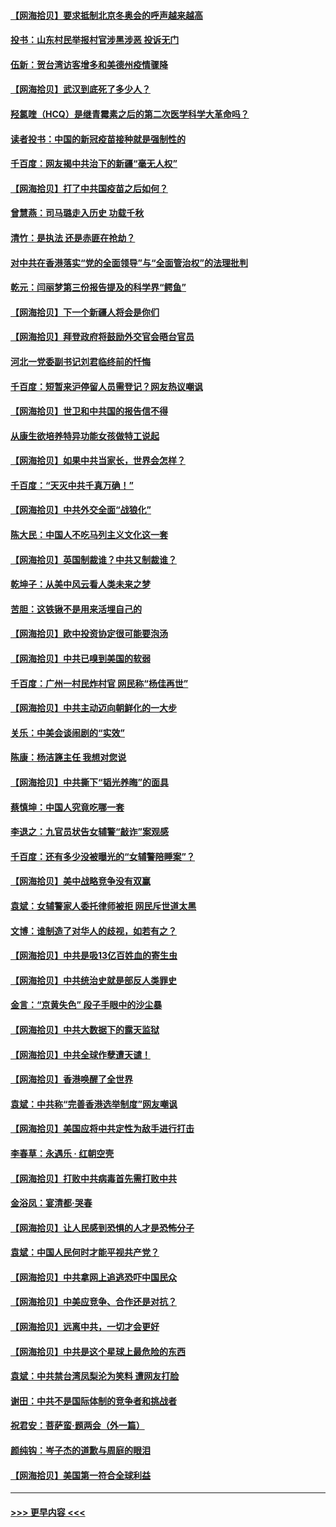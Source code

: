 #### [【网海拾贝】要求抵制北京冬奥会的呼声越来越高](../pages/nsc993/n12868962.md?t=04110602) 
#### [投书：山东村民举报村官涉黑涉恶 投诉无门](../pages/nsc993/n12869726.md?t=04110602) 
#### [伍新：贺台湾访客增多和美德州疫情骤降](../pages/nsc993/n12865651.md?t=04110602) 
#### [【网海拾贝】武汉到底死了多少人？](../pages/nsc993/n12863707.md?t=04110602) 
#### [羟氯喹（HCQ）是继青霉素之后的第二次医学科学大革命吗？](../pages/nsc993/n12638564.md?t=04110602) 
#### [读者投书：中国的新冠疫苗接种就是强制性的](../pages/nsc993/n12859932.md?t=04110602) 
#### [千百度：网友揭中共治下的新疆“毫无人权”](../pages/nsc993/n12858385.md?t=04110602) 
#### [【网海拾贝】打了中共国疫苗之后如何？](../pages/nsc993/n12857866.md?t=04110602) 
#### [曾慧燕：司马璐走入历史 功载千秋](../pages/nsc993/n12856996.md?t=04110602) 
#### [清竹：是执法 还是赤匪在抢劫？](../pages/nsc993/n12856952.md?t=04110602) 
#### [对中共在香港落实“党的全面领导”与“全面管治权”的法理批判](../pages/nsc993/n12856929.md?t=04110602) 
#### [乾元：闫丽梦第三份报告提及的科学界“鳄鱼”](../pages/nsc993/n12855985.md?t=04110602) 
#### [【网海拾贝】下一个新疆人将会是你们](../pages/nsc993/n12855864.md?t=04110602) 
#### [【网海拾贝】拜登政府将鼓励外交官会晤台官员](../pages/nsc993/n12853615.md?t=04110602) 
#### [河北一党委副书记刘君临终前的忏悔](../pages/nsc993/n12849420.md?t=04110602) 
#### [千百度：短暂来沪停留人员需登记？网友热议嘲讽](../pages/nsc993/n12853497.md?t=04110602) 
#### [【网海拾贝】世卫和中共国的报告信不得](../pages/nsc993/n12850902.md?t=04110602) 
#### [从康生欲培养特异功能女孩做特工说起](../pages/nsc993/n12849289.md?t=04110602) 
#### [【网海拾贝】如果中共当家长，世界会怎样？](../pages/nsc993/n12848436.md?t=04110602) 
#### [千百度：“天灭中共千真万确！”](../pages/nsc993/n12845659.md?t=04110602) 
#### [【网海拾贝】中共外交全面“战狼化”](../pages/nsc993/n12845607.md?t=04110602) 
#### [陈大民：中国人不吃马列主义文化这一套](../pages/nsc993/n12842496.md?t=04110602) 
#### [【网海拾贝】英国制裁谁？中共又制裁谁？](../pages/nsc993/n12840909.md?t=04110602) 
#### [乾坤子：从美中风云看人类未来之梦](../pages/nsc993/n12840590.md?t=04110602) 
#### [苦胆：这铁锹不是用来活埋自己的](../pages/nsc993/n12839512.md?t=04110602) 
#### [【网海拾贝】欧中投资协定很可能要泡汤](../pages/nsc993/n12835122.md?t=04110602) 
#### [【网海拾贝】中共已嗅到美国的软弱](../pages/nsc993/n12832411.md?t=04110602) 
#### [千百度：广州一村民炸村官 网民称“杨佳再世”](../pages/nsc993/n12832380.md?t=04110602) 
#### [【网海拾贝】中共主动迈向朝鲜化的一大步](../pages/nsc993/n12829887.md?t=04110602) 
#### [关乐：中美会谈闹剧的“实效”](../pages/nsc993/n12826698.md?t=04110602) 
#### [陈康：杨洁篪主任  我想对您说](../pages/nsc993/n12826609.md?t=04110602) 
#### [【网海拾贝】中共撕下“韬光养晦”的面具](../pages/nsc993/n12826459.md?t=04110602) 
#### [蔡慎坤：中国人究竟吃哪一套](../pages/nsc993/n12826010.md?t=04110602) 
#### [李退之：九官员状告女辅警“敲诈”案观感](../pages/nsc993/n12823984.md?t=04110602) 
#### [千百度：还有多少没被曝光的“女辅警陪睡案”？](../pages/nsc993/n12822136.md?t=04110602) 
#### [【网海拾贝】美中战略竞争没有双赢](../pages/nsc993/n12822105.md?t=04110602) 
#### [袁斌：女辅警家人委托律师被拒 网民斥世道太黑](../pages/nsc993/n12822004.md?t=04110602) 
#### [文博：谁制造了对华人的歧视，如若有之？](../pages/nsc993/n12821635.md?t=04110602) 
#### [【网海拾贝】中共是吸13亿百姓血的寄生虫](../pages/nsc993/n12819191.md?t=04110602) 
#### [【网海拾贝】中共统治史就是部反人类罪史](../pages/nsc993/n12816738.md?t=04110602) 
#### [金言：“京黄失色” 段子手眼中的沙尘暴](../pages/nsc993/n12815700.md?t=04110602) 
#### [【网海拾贝】中共大数据下的露天监狱](../pages/nsc993/n12811075.md?t=04110602) 
#### [【网海拾贝】中共全球作孽遭天谴！](../pages/nsc993/n12810258.md?t=04110602) 
#### [【网海拾贝】香港唤醒了全世界](../pages/nsc993/n12809100.md?t=04110602) 
#### [袁斌：中共称“完善香港选举制度”网友嘲讽](../pages/nsc993/n12808994.md?t=04110602) 
#### [【网海拾贝】美国应将中共定性为敌手进行打击](../pages/nsc993/n12806870.md?t=04110602) 
#### [李春草：永遇乐 · 红朝空壳](../pages/nsc993/n12805365.md?t=04110602) 
#### [【网海拾贝】打败中共病毒首先需打败中共](../pages/nsc993/n12803930.md?t=04110602) 
#### [金浴凤：宴清都‧哭春](../pages/nsc993/n12801601.md?t=04110602) 
#### [【网海拾贝】让人民感到恐惧的人才是恐怖分子](../pages/nsc993/n12799347.md?t=04110602) 
#### [袁斌：中国人民何时才能平视共产党？](../pages/nsc993/n12799306.md?t=04110602) 
#### [【网海拾贝】中共拿网上追逃恐吓中国民众](../pages/nsc993/n12796905.md?t=04110602) 
#### [【网海拾贝】中美应竞争、合作还是对抗？](../pages/nsc993/n12794675.md?t=04110602) 
#### [【网海拾贝】远离中共，一切才会更好](../pages/nsc993/n12793572.md?t=04110602) 
#### [【网海拾贝】中共是这个星球上最危险的东西](../pages/nsc993/n12791400.md?t=04110602) 
#### [袁斌：中共禁台湾凤梨沦为笑料 遭网友打脸](../pages/nsc993/n12791335.md?t=04110602) 
#### [谢田：中共不是国际体制的竞争者和挑战者](../pages/nsc993/n12791212.md?t=04110602) 
#### [祝君安：菩萨蛮·题两会（外一篇）](../pages/nsc993/n12786801.md?t=04110602) 
#### [颜纯钩：岑子杰的道歉与周庭的眼泪](../pages/nsc993/n12786775.md?t=04110602) 
#### [【网海拾贝】美国第一符合全球利益](../pages/nsc993/n12786666.md?t=04110602) 

----
#### [ >>> 更早内容 <<< ](../indexes/nsc993-earlier.md)
